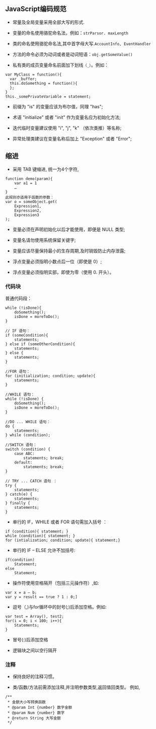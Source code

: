 ## JavaScript编码规范

* 常量及全局变量采用全部大写的形式.

* 变量的命名使用骆驼命名法，例如：``strParsor. maxLength``

* 类的命名使用骆驼命名法,其中首字母大写.``AccountInfo, EventHandler``

* 方法的命令必须为动词或者是动词短语：``obj.getSomeValue()``

* 私有类的成员变量命名前面加下划线``（_）``。例如：

```
var MyClass = function(){
  var _buffer;
  this.doSomething = function(){
  };
}
this._somePrivateVariable = statement;
```

* 前缀为 "is" 的变量应该为布尔值，同理 "has";

* 术语 "initialize" 或者 "init" 作为变量名应为初始化方法;

* 迭代临时变量建议使用 "i", "j", "k" （依次类推）等名称;

* 异常处理类建议在变量名称后加上 "Exception" 或者 "Error";

## 缩进

* 采用 TAB 键缩进, 统一为4个字符,

```
function demo(param){
    var a1 = 1
    …
}
此规则亦适用于函数的参数：
var o = someObject.get(
    Expression1,
    Expression2,
    Expression3
);
```

* 变量必须在声明初始化以后才能使用，即便是 NULL 类型;

* 变量名请勿使用系统保留关键字;

* 变量应该尽量保持最小的生存周期,及时销毁防止内存泄露;

* 浮点变量必须指明小数点后一位（即使是 0）;

* 浮点变量必须指明实部，即使为零（使用 0. 开头）。

### 代码块
普通代码段：
```
while (!isDone){
	doSomething();
	isDone = moreToDo();
}

// IF 语句：
if (someCondition){
	statements;
} else if (someOtherCondition){
	statements;
} else {
	statements;
}

//FOR 语句：
for (initialization; condition; update){
	statements;
}

//WHILE 语句：
while (!isDone) {
	doSomething();
	isDone = moreToDo();
}

//DO ... WHILE 语句：
do {
	statements;
} while (condition);

//SWITCH 语句：
switch (condition) {
	case ABC:
		statements; break;
	default:
		statements; break;
}

// TRY ... CATCH 语句 ：
try {
	statements;
} catch(e) {
	statements;
} finally {
	statements;
}
```

* 单行的 IF，WHILE 或者 FOR 语句需加入括号 ：

```
if (condition){ statement; }
while (condition){ statement; }
for (intialization; condition; update){ statement;}
```

* 单行的 IF – ELSE 允许不加括号:

```
if(condition)
	Statement;
else
	Statement;
```

* 操作符使用空格隔开（包括三元操作符）,如:
```
var x = a – b;
var y = result == true ? 1 : 0;]
```

* 逗号（,)与for循环中的封号(;)后添加空格。例如:

```
var test = Array(), test2;
for(i = 0; i < 100; i++){
    Statements;
}
```

* 冒号(:)后添加空格

* 逻辑块之间以空行隔开

### 注释

* 保持良好的注释习惯。

* 类/函数/方法前需添加注释,并注明参数类型,返回值回类型。
例如,

```
/**
 * 金额大小写转换函数
 * @param Int {number} 数字金额
 * @param Num {number} 数字
 * @return String 大写金额
 */
```
